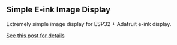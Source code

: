## Simple E-ink Image Display

Extremely simple image display for ESP32 + Adafruit e-ink display.

[See this post for details](https://dev.to/presidentbeef/tiny-e-ink-picture-display-5bhi)
